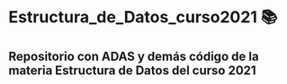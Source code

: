 # Estructura_de_Datos_curso2021 :books:
## Repositorio con ADAS y demás código de la materia Estructura de Datos del curso 2021
